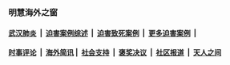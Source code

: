 
### 明慧海外之窗

####  [武汉肺炎](indexes/365.md?t=04141701) &nbsp;|&nbsp;  [迫害案例综述](indexes/328.md?t=04141701) &nbsp;|&nbsp; [迫害致死案例](indexes/277.md?t=04141701)  &nbsp;|&nbsp; [更多迫害案例](indexes/81.md?t=04141701)  &nbsp;|&nbsp; 
####  [时事评论](indexes/19.md?t=04141701) &nbsp;|&nbsp; [海外简讯](indexes/245.md?t=04141701)&nbsp;|&nbsp;  [社会支持](indexes/140.md?t=04141701) &nbsp;|&nbsp; [褒奖决议](indexes/282.md?t=04141701) &nbsp;|&nbsp; [社区报道](indexes/91.md?t=04141701)  &nbsp;|&nbsp; [天人之间](indexes/78.md?t=04141701) 

